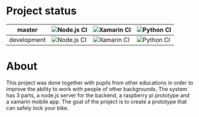 # Project status
| master      | ![Node.js CI](https://github.com/Dachshund77/BicycleRackV2/workflows/Node.js%20CI/badge.svg?branch=master&event=push)      | ![Xamarin CI](https://github.com/Dachshund77/BicycleRackV2/workflows/Xamarin%20CI/badge.svg?branch=master&event=push)      | ![Python CI](https://github.com/Dachshund77/BicycleRackV2/workflows/Python%20CI/badge.svg?branch=master&event=push)      |
| ----------- | -------------------------------------------------------------------------------------------------------------------------- | -------------------------------------------------------------------------------------------------------------------------- | -----------------------------------------------------------------------------------------------------------------------  |
| development | ![Node.js CI](https://github.com/Dachshund77/BicycleRackV2/workflows/Node.js%20CI/badge.svg?branch=development&event=push) | ![Xamarin CI](https://github.com/Dachshund77/BicycleRackV2/workflows/Xamarin%20CI/badge.svg?branch=development&event=push) | ![Python CI](https://github.com/Dachshund77/BicycleRackV2/workflows/Python%20CI/badge.svg?branch=development&event=push) |

# About
This project was done together with pupils from other educations in order to improve the ability to work with people of other backgrounds. The system has 3 parts, a node.js server for the backend, a raspberry pi prototype and a xamarin mobile app. The goal of the project is to create a prototype that can safely lock your bike.
